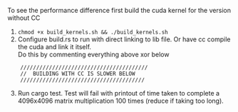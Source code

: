To see the performance difference first build the cuda kernel for the version without CC

1. `chmod +x build_kernels.sh && ./build_kernels.sh`
2. Configure build.rs to run with direct linking to lib file. Or have cc compile the cuda and link it itself.<br>
   Do this by commenting everything above xor below 
```
    ////////////////////////////////////////
    //  BUILDING WITH CC IS SLOWER BELOW
    ///////////////////////////////////////
```
3. Run cargo test. Test will fail with printout of time taken to complete a 4096x4096 matrix multiplication 100 times (reduce if taking too long).
